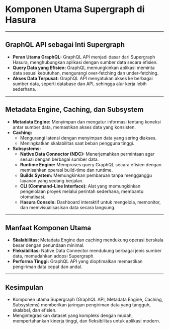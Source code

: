 # Komponen Utama Supergraph di Hasura

---

## **GraphQL API sebagai Inti Supergraph**

- **Peran Utama GraphQL:**
  GraphQL API menjadi dasar dari Supergraph Hasura, menghubungkan aplikasi dengan sumber data secara efisien.
- **Query Data yang Efisien:**
  GraphQL memungkinkan aplikasi meminta data sesuai kebutuhan, mengurangi over-fetching dan under-fetching.
- **Akses Data Terpusat:**
  GraphQL API menyatukan akses ke berbagai sumber data, seperti database dan API, sehingga alur kerja lebih sederhana.

---

## **Metadata Engine, Caching, dan Subsystem**

- **Metadata Engine:**
  Menyimpan dan mengatur informasi tentang koneksi antar sumber data, memastikan akses data yang konsisten.
- **Caching:**
  - Mengurangi latensi dengan menyimpan data yang sering diakses.
  - Meningkatkan skalabilitas saat beban pengguna tinggi.
- **Subsystems:**
  - **Native Data Connector (NDC):** Menerjemahkan permintaan agar sesuai dengan berbagai sumber data.
  - **Runtime Engine:** Memproses query GraphQL secara efisien dengan memisahkan operasi build-time dan runtime.
  - **Builds System:** Memungkinkan pembaruan tanpa mengganggu layanan yang sedang berjalan.
  - **CLI (Command-Line Interface):** Alat yang memungkinkan pengelolaan proyek melalui perintah sederhana, membantu otomatisasi.
  - **Hasura Console:** Dashboard interaktif untuk mengelola, memonitor, dan memvisualisasikan data secara langsung.

---

## **Manfaat Komponen Utama**

- **Skalabilitas:**
  Metadata Engine dan caching mendukung operasi berskala besar dengan penundaan minimal.
- **Fleksibilitas:**
  Native Data Connector mendukung berbagai jenis sumber data, memudahkan adopsi Supergraph.
- **Performa Tinggi:**
  GraphQL API yang dioptimalkan memastikan pengiriman data cepat dan andal.

---

## **Kesimpulan**

- Komponen utama Supergraph (GraphQL API, Metadata Engine, Caching, Subsystems) memberikan jaringan pengiriman data yang tangguh, skalabel, dan efisien.
- Mengintegrasikan dataset yang kompleks dengan mudah, mempertahankan kinerja tinggi, dan fleksibilitas untuk aplikasi modern.

